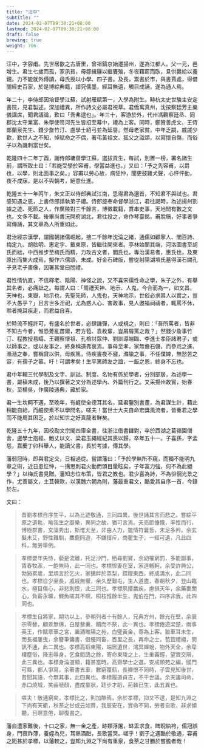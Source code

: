 ```yaml
---
title: "汪中"
subtitle: ""
date: 2024-02-07T09:30:21+08:00
lastmod: 2024-02-07T09:30:21+08:00
draft: false
brewing: true
weight: 706
---
```



汪中，字容甫。先世居歙之古唐里，曾祖鎬京始遷揚州，遂為江都人。父一元，邑增生。君生七歲而孤，家夙貧，母鄒緝屨以繼饔飱，冬夜藉薪而臥，旦供爨給以養親。力不能就外傅讀，母氏授以小學、四子書。及長，鬻書於市，與書賈處，得借閱經史百家，於是博綜典籍，諳究儒墨，經耳無遺，觸目成誦，遂為通人焉。

年二十，李侍郎因培督學江蘇，試射雁賦第一，入學為附生。時杭太史世駿主安定書院，見君製述，深加禮異，所作詩文必屬君視草。君僑寓真州，沈按察廷芳主樂儀講席，聞君議論，歎曰「吾弗逮也」。年三十，客游於外，代州馮觀察廷丞、同郡沈太守業富、朱學使笥河先生皆招至幕中，禮為上客。同時，鄭贊善虎文、王侍郎蘭泉先生、錢少詹竹汀、盧學士紹弓並為延譽。然母老家貧，中年乏嗣，戚戚少歡，歎世人之不知，悼賦命之不偶，著弔黃祖文、狐父之盜頌，以寫懷自傷，而俗子以為譏刺當世矣。

乾隆四十二年丁酉，謝侍郎墉督學江蘇，選拔貢生，每試，別置一榜，署名諸生前，謂所取士曰：「若能受學於容甫，學當益進也。」又曰：「予之先容甫，以爵也，以學，則北面事之矣。」容甫以勞心故，病怔忡，聞更鼓雞犬聲，心怦怦動，夜不成寐，是以不與朝考，絕意仕進。

乾隆五十一年丙午，朱文正以侍郎典試江南，思得君為選首，不知君不與試也。君感知遇之恩，上書侍郎請執弟子禮。侍郎旋奉命督學浙江，君往謁時，為述揚州割據之迹、死節之人，作廣陵對三千餘言，博徵載籍，貫串史事，天地閒有數之文也。文多不載。後畢尚書沅開府湖北，君往投之，命作琴臺銘，甫脫稿，好事者爭寫傳誦，其文章為人所重如此。

君治經宗漢學，謂國朝諸儒崛起，接二千餘年沈淪之緒，通儒如顧寧人、閻百詩、梅定九、胡胐明、惠定宇、戴東原，皆繼往開來者。亭林始闓其端，河洛圖書至胡氏而絀，中西推步至梅氏而精，力攻古文者，閻氏也，專治漢易者，惠氏也，及東原出而集大成焉，擬作六儒頌，未成。好金石碑版，嘗從射陽湖項氏墓得漢石闕孔子見老子畫像，因署其堂曰問禮。

君性情伉直，不信釋老、陰陽、神怪之說，又不喜宋儒性命之學，朱子之外，有舉其名者，必痛詆之。每謂人曰：「周禮天神、地示、人鬼，今合而為一，如文昌，天神也，東嶽，地示也，先聖先師，人鬼也，天神地示，世俗必求其人以實之，豈不大愚乎？」且言世多淫祀，尤為惑人心、害政事，見人邀福祠禱者，輒罵不休，聆者掩耳疾走，而君益自喜。

於時流不輕許可，有盛名於世者，必肆譏彈，人或規之，則曰：「吾所罵者，皆非不知古今者，惟恐莠亂苗爾，若方苞、袁枚輩，豈屑屑罵之哉？」然錢少詹事竹汀、程教授易疇、王觀察懷祖、孔檢討眾仲、劉訓導端臨、李進士孝臣諸君子，或以師事之，或以友事之，終身稱道弗衰焉。事母至孝，家無儋石儲，而參朮之進、滫瀡之奉，嘗稱貸以供，母疾篤，侍疾晝夜不寢，滌牏之事，不任僕婢，無愁苦之容，有孺子之慕。吁！可謂孝矣！生平篤師友之誼，一飯之恩，終身不忘也。

君中年輯三代學制及文字、訓詁、制度、名物有係於學者，分別部居，為述學一書，屬稿未成，後乃以撰著之文分為述學內、外篇刊行之。又采揚州故實，始春秋，至楊吳，作廣陵通典，藏於家。

君一生坎軻不遇，至晚年，有鹺使全德耳其名，延君鑒別書畫，為君謀生計，藉此稍能自給，而鹺使素不以學問名。嗟夫！當世士大夫自命宏獎風流者，皆重君之學而不能周其困乏，於以知世之好真龍者鮮矣。

乾隆五十九年，因校勘文宗閣四庫全書，往浙江借書讎對，卒於西湖之葛嶺園僧舍，盧學士抱經、鮑丈以文、梁君玉繩經紀其喪以歸，卒年五十一。子喜孫，字孟慈，嘉慶丁卯科舉人，能讀父書，長於考據，傳其學。

藩弱冠時，即與君定交，日相過從。嘗謂藩曰：「予於學無所不窺，而獨不能明九章之術，近日患怔忡，一搆思則君火動而頭目暈眩矣，子年富力強，何不為此絕學？」以梅氏書見贈。藩知志位布策，皆君之教也。君少喜為詩，不為徘徊光景之作，尤善屬文，土苴韓歐，以漢魏六朝為則，藩最重君文，酷愛其自序一首，今錄於左。

文曰：

> 昔劉孝標自序生平，以為比迹敬通，三同四異，後世誦其言而悲之。嘗綜平原之遺軌，喻我生之靡樂，異同之故，猶可言焉。夫亮節慷慨，率性而行，博極群書，文藻秀出，斯惟天至，非由人力，雖情符曩哲，未足多矜。余玄髮未艾，野性難馴，麋鹿同遊，不嫌擯斥，商瞿生子，一經可遺，凡此四科，無勞舉例。

> 孝標嬰年失恃，藐是流離，托足沙門，栖尋劉寶，余幼罹窮罰，多能鄙事，賃舂牧豕，一飽無時，此一同也。孝標悍妻在室，家道轗軻，余受詐興公，勃谿累歲，里煩言於乞火，家搆衅於蒸梨，蹀躞東西，終成溝水，此二同也。孝標自少至長，戚戚無懽，余久歷艱屯，生人道盡，春朝秋夕，登山臨水，極目傷心，非悲則恨，此三同也。孝標夙攖羸疾，慮損天年，余藥裹關心，負薪永曠，鰥魚嗟其不瞑，桐枝惟餘半生，鬼伯在門，四序非我，此四同也。

> 孝標生自將家，期功以上，參朝列者十有餘人，兄典方州，餘光在壁，余衰宗零替，顧景無儔，白屋藜羹，饋而不祭，此一異也。孝標倦遊梁楚，兩事英王，作賦章華之宮，置酒睢陽之苑，白璧黃金，尊為上客，雖車耳未生，而長裾屢曳，余簪筆傭書，倡優同畜，百里之長，再命之士，苞苴禮絕，問訊不通，此二異也。孝標高蹈東陽，端居遺世，鴻冥蟬蛻，物外天全，余卑棲塵俗，降志辱身，乞食餓鴟之餘，寄命東陵之上，生重義輕，望實交隕，此三異也。孝標身淪道顯，籍甚當時，高齋學士之選，安成類苑之編，國門可縣，都人爭寫，余著書五車，數窮覆瓿，長卿恨不同時，子雲見知後世，昔聞其語，今無其事，此四異也。孝標履道貞吉，不干世議，余天讒司命，赤口燒城，笑齒嗁顏，盡成辠狀，跬步才蹈，荊棘已生，此五異也。

> 嗟夫！敬通窮矣，孝標比之，則加酷焉，余於孝標，抑又不逮，是知九淵之下尚有天衢，秋荼之甘或云如薺，我辰安在，實命不同，勞者自歌，非求傾聽，目瞑意倦，聊復書之。

藩自遭家難後，十口之家，無一金之產，跡類浮屠，缽盂求食，睥睨紈袴，儒冠誤身，門衰祚薄，養姪為兒，耳熱酒酣，長歌當哭。嗟乎！劉子之遇酷於敬通，容甫之阨甚於孝標，以藩較之，豈知九淵之下尚有重泉，食荼之甘勝於嘗膽者哉！